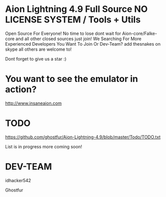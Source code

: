 # Aion Lightning 4.9 Full Source NO LICENSE SYSTEM / Tools + Utils
Open Source For Everyone! No time to lose dont wait for Aion-core/Falke-core and all other closed sources just join!
We Searching For More Experienced Developers You Want To Join Or Dev-Team? add thesnakes on skype all others are welcome to!

Dont forget to give us a star :)

# You want to see the emulator in action?
http://www.insaneaion.com

# TODO
https://github.com/ghostfur/Aion-Lightning-4.9/blob/master/Todo/TODO.txt

List is in progress more coming soon!

# DEV-TEAM

idhacker542

Ghostfur

